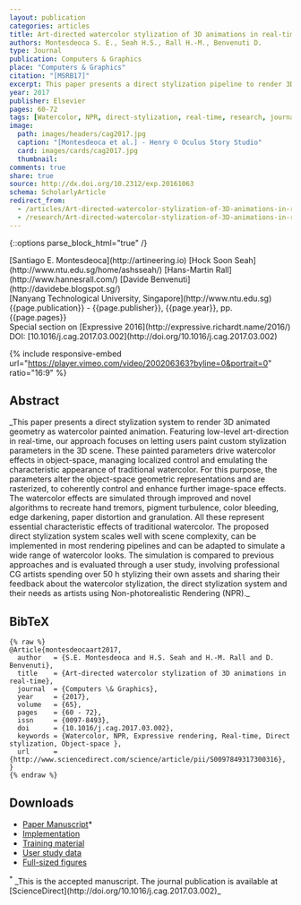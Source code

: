 ```yaml
---
layout: publication
categories: articles
title: Art-directed watercolor stylization of 3D animations in real-time
authors: Montesdeoca S. E., Seah H.S., Rall H.-M., Benvenuti D.
type: Journal
publication: Computers & Graphics
place: "Computers & Graphics"
citation: "[MSRB17]"
excerpt: This paper presents a direct stylization pipeline to render 3D animated geometry as watercolor painted animation.
year: 2017
publisher: Elsevier
pages: 60-72
tags: [Watercolor, NPR, direct-stylization, real-time, research, journal]
image:
  path: images/headers/cag2017.jpg
  caption: "[Montesdeoca et al.] - Henry © Oculus Story Studio"
  card: images/cards/cag2017.jpg
  thumbnail:
comments: true
share: true
source: http://dx.doi.org/10.2312/exp.20161063
schema: ScholarlyArticle
redirect_from:
  - /articles/Art-directed-watercolor-stylization-of-3D-animations-in-real-time/
  - /research/Art-directed-watercolor-stylization-of-3D-animations-in-real-time/
---
```

{::options parse_block_html="true" /}
<div class="publication-info center">
  <div class="authors"><span>[Santiago E. Montesdeoca](http://artineering.io)</span> <span>[Hock Soon Seah](http://www.ntu.edu.sg/home/ashsseah/)</span> <span>[Hans-Martin Rall](http://www.hannesrall.com/)</span> <span>[Davide Benvenuti](http://davidebe.blogspot.sg/)</span>
  </div>
  <div class="university">[Nanyang Technological University, Singapore](http://www.ntu.edu.sg)
  </div>
  <div class="published-in">{{page.publication}} - {{page.publisher}}, {{page.year}}, pp. {{page.pages}}
  </div>
  Special section on [Expressive 2016](http://expressive.richardt.name/2016/)
  <div class="doi">DOI: [10.1016/j.cag.2017.03.002](http://doi.org/10.1016/j.cag.2017.03.002)
  </div>
</div>

{% include responsive-embed url="https://player.vimeo.com/video/200206363?byline=0&portrait=0" ratio="16:9" %}

## Abstract
<div class="abstract">
_This paper presents a direct stylization system to render 3D animated geometry as watercolor painted animation. Featuring low-level art-direction in real-time, our approach focuses on letting users paint custom stylization parameters in the 3D scene. These painted parameters drive watercolor effects in object-space, managing localized control and emulating the characteristic appearance of traditional watercolor. For this purpose, the parameters alter the object-space geometric representations and are rasterized, to coherently control and enhance further image-space effects. The watercolor effects are simulated through improved and novel algorithms to recreate hand tremors, pigment turbulence, color bleeding, edge darkening, paper distortion and granulation. All these represent essential characteristic effects of traditional watercolor. The proposed direct stylization system scales well with scene complexity, can be implemented in most rendering pipelines and can be adapted to simulate a wide range of watercolor looks. The simulation is compared to previous approaches and is evaluated through a user study, involving professional CG artists spending over 50 h stylizing their own assets and sharing their feedback about the watercolor stylization, the direct stylization system and their needs as artists using Non-photorealistic Rendering (NPR)._
</div>

## BibTeX
    {% raw %}
    @Article{montesdeocaart2017,
      author   = {S.E. Montesdeoca and H.S. Seah and H.-M. Rall and D. Benvenuti},
      title    = {Art-directed watercolor stylization of 3D animations in real-time},
      journal  = {Computers \& Graphics},
      year     = {2017},
      volume   = {65},
      pages    = {60 - 72},
      issn     = {0097-8493},
      doi      = {10.1016/j.cag.2017.03.002},
      keywords = {Watercolor, NPR, Expressive rendering, Real-time, Direct stylization, Object-space },
      url      = {http://www.sciencedirect.com/science/article/pii/S0097849317300316},
    }
    {% endraw %}

## Downloads
* [Paper Manuscript](https://dr.ntu.edu.sg/handle/10220/44033)*
* [Implementation](/software/Maya-NPR/)
* [Training material](https://www.youtube.com/playlist?list=PLnr8w_xl4rdtMDMLRRdWAnznQfueZZGUB)
* [User study data](http://www.sciencedirect.com/science/MiamiMultiMediaURL/1-s2.0-S0097849317300316/1-s2.0-S0097849317300316-mmc2.zip/271576/abst/S0097849317300316/3c2d536feb5cf748e17c12e0a0a42813/mmc2.zip?_role=raw-data)
* [Full-sized figures](https://1drv.ms/u/s!Arb19fQ9R1Nhj-w9AKABbRLnfr30lw)

<div class="footnote"><sup>*</sup> _This is the accepted manuscript. The journal publication is available at [ScienceDirect](http://doi.org/10.1016/j.cag.2017.03.002)_
</div>
